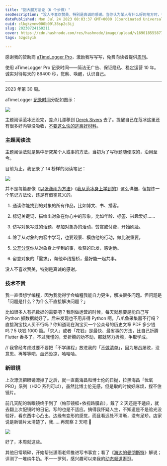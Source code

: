 ```yaml
---
title: "抱大腿方法论（6 个步骤）"
seoDescription: "没人不喜欢赞美，特别是真诚的感谢。当你认为某人有什么好的地方时，你应该告诉他们，即便只写两到三句话。"
datePublished: Mon Jul 24 2023 08:03:37 GMT+0000 (Coordinated Universal Time)
cuid: clkgkzvnw000b09l38sp2c3ij
slug: 20230724160211
cover: https://cdn.hashnode.com/res/hashnode/image/upload/v1690185558779/a48e0ffa-f65c-450f-b1bb-d4a8e8ed54ed.jpeg
tags: 5zgo5yik

---
```


感谢我的赞助商 [aTimeLogger Pro](https://atimelogger.pro/)，激励我写写写，免费向读者提供[周刊](https://mp.weixin.qq.com/mp/appmsgalbum?__biz=MzI3MzU5MDA1OQ==&action=getalbum&album_id=2675015646262542337#wechat_redirect)。

使用 aTimeLogger Pro 记录时间——简洁无广告、保证隐私、稳定运营 10 年。诚实对待每天的 86400 秒，觉察、唤醒，认识自己。

---

2023 年第 30 周。

aTimeLogger [记录时间](https://mp.weixin.qq.com/s/iufaGiryP9kOomakbNpdOg)分配如图示：

![](https://cdn.hashnode.com/res/hashnode/image/upload/v1690185570247/8959f4c2-41e7-447b-8840-6f27b6919b13.jpeg)

主题阅读范冰还没完，差点儿漂移到 [Derek Sivers](https://sive.rs/) 去了。提醒自己在范冰这里还有很多好内容没吸收，[不要这么快的逃离好材料](https://mp.weixin.qq.com/s?__biz=MzI3MzU5MDA1OQ==&mid=2247487257&idx=1&sn=57eccdc0a439287b688cfa57fc7ee329&chksm=eb21bd5ddc56344bb9b09b0c3f9e6577147bea35da0b4fca961586990933cf995008ce69eb1f&token=2127690110&lang=zh_CN#rd)。

### 主题阅读法

主题阅读法就是集中研究某个人或事的方法，当初为了写标题随便取的，沿用至今。

目前为止，我记录了 14 榜样的阅读笔记：

![](https://cdn.hashnode.com/res/hashnode/image/upload/v1690185575018/6f656f68-2d55-406a-a731-a1f8c9b9b762.png)

并不是每篇都像《[以张潇雨为方法](https://mp.weixin.qq.com/s?__biz=MzI3MzU5MDA1OQ==&mid=2247486725&idx=1&sn=2ce0548d6b1e31883d09ec8c579a340e&chksm=eb21bf41dc56365775cbcce3085d38830817950b5217ec08786f25c9a4c6ecb631dbae6068c9&token=2127690110&lang=zh_CN#rd)》《[我从范冰身上学到的](https://mp.weixin.qq.com/s?__biz=MzI3MzU5MDA1OQ==&mid=2247487837&idx=1&sn=f6b17e5f9ad9f3a177c267b9c6a09ec4&chksm=eb21a319dc562a0face5c4e9bcdb7861c8b8f3e59e4f2bfa2530d4da0cbb2668c9813fdd381b&token=2127690110&lang=zh_CN#rd)》这么详细，但提炼一个笔记方法论，还是有借鉴意义的。

1. 通读你能找到的对象的所有作品，比如博文、书、播客。
    
2. 标记关键词，描绘出对象在你心中的形象，比如年龄、标签、兴趣爱好……
    
3. 仿写对象写过的话题，参加对象办的活动，赞赏或付费，开始刷脸。
    
4. 除了从对象的内容中学习，也要观察、模仿他的行动，做比说重要。
    
5. [公开分享](https://juejin.cn/post/6855456536056037389)你从对象身上学到的事，收获的启发，感谢他。
    
6. 留意对象的「需求」，帮他牵线搭桥，最好能一起共事。
    

没人不喜欢赞美，特别是真诚的感谢。

### 技术不贵

我一直很想学编程，因为我觉得学会编程我能自力更生，解决很多问题。但问题是「问题是什么？为什么不直接解决问题？」

比如很多人有抓数据的需要吧？我刚做运营的时候，每天就想要是能自己写 Python 抓数据就好了。后来发现也不用非得 Python 啊，八爪鱼采集器不行吗？直接淘宝找人买不行吗？你知道现在淘宝买一个公众号的历史文章 PDF 多少钱吗？5 块钱 1000 篇。「求人」或者「花钱」是最快、最省事的方法，比自己折腾 Flutter 香多了。不过我懂的，爱折腾的劝不动，那就努力折腾，争取学成。

// 我曾经考虑过要不要把「不学编程」放进我的「[不做清单](https://mp.weixin.qq.com/s?__biz=MzI3MzU5MDA1OQ==&mid=2247487857&idx=1&sn=cde3084722f395999f37134bcae4308c&chksm=eb21a335dc562a235a982b153c1763df7fa609d9fc3fd098eeb6d31162d0608f06c5035e3a07#rd)」，因为屡战屡败，没意思。再等等吧，血还没凉，哈哈哈。

### 新眼镜

上次漂流把眼镜漂掉了之后，就一直戴海昌和博士伦的日抛，拉黑海昌「优氧 PRO」系列（H2O 系列可以），虽然比博士伦无感，但是取的时候好麻烦，捏不住镜片。

前几天配的新眼镜终于到了（帕莎镜框+依视路膜岩），戴了 2 天还是不适应，就去翻上次配镜时的日记，写的也是不适应。搞得我怀疑人生，不知道是不是验光没验好，看东西中心凸出，边缘有变形的感觉，而且看远处不清晰，没有足矫。店家说是新镜片太清楚了，我……再观察 2 天吧 🤕

![](https://cdn.hashnode.com/res/hashnode/image/upload/v1690185670540/e24e4df6-b7d1-4b1f-a322-2d3f8e9364b4.jpeg)

好了，本周就这些。

其他日常琐碎，开始帮张潇雨老师推进写书事宜；看了《[海边的曼彻斯特](https://www.bilibili.com/video/BV1UX4y1a7Ym/)》解说；评测了一堆纯牛奶。不一一罗列，感兴趣可以来我的[动态频道](https://mp.weixin.qq.com/s/A_yK10ktL8Nl7RzsnGwzEg)逛逛。